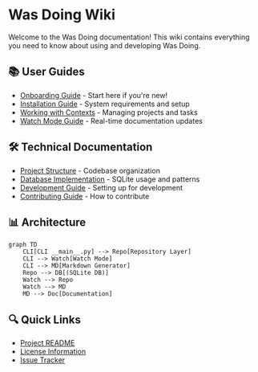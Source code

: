 # Was Doing Wiki

Welcome to the Was Doing documentation! This wiki contains everything you need to know about using and developing Was Doing.

## 📚 User Guides

- [Onboarding Guide](onboarding.md) - Start here if you're new!
- [Installation Guide](installation.md) - System requirements and setup
- [Working with Contexts](contexts.md) - Managing projects and tasks
- [Watch Mode Guide](watch-mode.md) - Real-time documentation updates

## 🛠️ Technical Documentation

- [Project Structure](project-structure.md) - Codebase organization
- [Database Implementation](database.md) - SQLite usage and patterns
- [Development Guide](development.md) - Setting up for development
- [Contributing Guide](contributing.md) - How to contribute

## 📊 Architecture

```mermaid
graph TD
    CLI[CLI __main__.py] --> Repo[Repository Layer]
    CLI --> Watch[Watch Mode]
    CLI --> MD[Markdown Generator]
    Repo --> DB[(SQLite DB)]
    Watch --> Repo
    Watch --> MD
    MD --> Doc[Documentation]
```

## 🔍 Quick Links

- [Project README](../../README.md)
- [License Information](../../LICENSE)
- [Issue Tracker](https://github.com/yourusername/was-doing/issues)